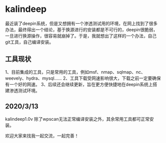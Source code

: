 # kalindeep
  最近装了deepin系统，但是又想拥有一个渗透测试用的环境，在网上找到了很多办法，最终得出一个结论，基于换源进行的安装都是不可行的，deepin很脆弱，一旦进行换源操作，很容易就崩掉了。于是，我就想出了这样的一个办法，自己git工具，自己编译安装。

## 工具现状
1、目前集成的工具，只是常用的工具，例如msf、nmap、sqlmap、nc、weevely、hydra、mysql……
2、工具下载受网速影响很大，下载之前一定要确保有一个好的网速。
3、后续还会继续更新，旨在更方便快捷地在deepin系统上搭建渗透测试环境。


## 2020/3/13
kalindeep1.0v
除了wpscan无法正常编译安装之外，其余常用工具都可正常安装。




欢迎大家来找我一起交流，一起完善！
